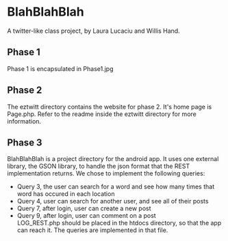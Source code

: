 # BlahBlahBlah
A twitter-like class project, by Laura Lucaciu and Willis Hand. 

## Phase 1
Phase 1 is encapsulated in Phase1.jpg

## Phase 2
The eztwitt directory contains the website for phase 2. It's home page is Page.php. Refer to the readme inside the eztwitt directory for more information.

## Phase 3
BlahBlahBlah is a project directory for the android app. It uses one external library, the GSON library, to handle the json format that the REST implementation returns. We chose to implement the following queries:
- Query 3, the user can search for a word and see how many times that word has occured in each location
- Query 4, user can search for another user, and see all of their posts
- Query 7, after login, user can create a new post
- Query 9, after login, user can comment on a post <br /> 
LOG_REST.php should be placed in the htdocs directory, so that the app can reach it. The queries are implemented in that file.
